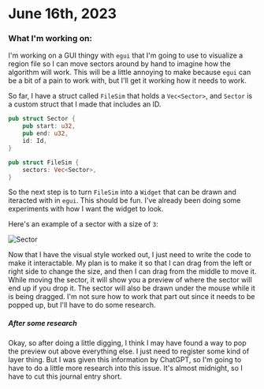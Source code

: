 # June 16th, 2023

### What I'm working on:

I'm working on a GUI thingy with `egui` that I'm going to use to visualize a region file so I can move sectors around by hand to imagine how the algorithm will work. This will be a little annoying to make because `egui` can be a bit of a pain to work with, but I'll get it working how it needs to work.

So far, I have a struct called `FileSim` that holds a `Vec<Sector>`, and `Sector` is a custom struct that I made that includes an ID.

```rs
pub struct Sector {
	pub start: u32,
	pub end: u32,
	id: Id,
}

pub struct FileSim {
	sectors: Vec<Sector>,
}
```

So the next step is to turn `FileSim` into a `Widget` that can be drawn and iteracted with in `egui`. This should be fun. I've already been doing some experiments with how I want the widget to look.

Here's an example of a sector with a size of `3`:

![Sector](https://github.com/NullSurplus/DevJournal/blob/main/content/images/sector_viewer__sector_preview.png)

Now that I have the visual style worked out, I just need to write the code to make it interactable.
My plan is to make it so that I can drag from the left or right side to change the size, and then I can drag from the middle to move it. While moving the sector, it will show you a preview of where the sector will end up if you drop it. The sector will also be drawn under the mouse while it is being dragged. I'm not sure how to work that part out since it needs to be popped up, but I'll have to do some research.

##### After some research

Okay, so after doing a little digging, I think I may have found a way to pop the preview out above everything else. I just need to register some kind of layer thing. But I was given this information by ChatGPT, so I'm going to have to do a little more research into this issue. It's almost midnight, so I have to cut this journal entry short.